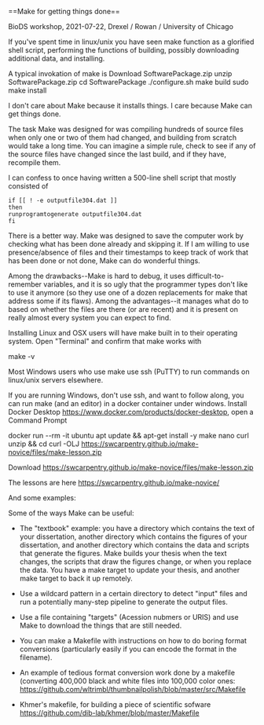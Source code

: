 ==Make for getting things done==

BioDS workshop, 2021-07-22, Drexel / Rowan / University of Chicago

If you've spent time in linux/unix you have seen make function as a glorified shell script, performing the functions of building, possibly downloading additional data, and installing.

A typical invokation of make is
Download SoftwarePackage.zip
unzip SoftwarePackage.zip
cd SoftwarePackage
./configure.sh
make build
sudo make install

I don't care about Make because it installs things. I care because Make can get things done.

The task Make was designed for was compiling hundreds of source files when only one or two of them had changed, and building from scratch would take a long time.  You can imagine a simple rule, check to see if any of the source files have changed since the last build, and if they have, recompile them.

I can confess to once having written a 500-line shell script that mostly consisted of 

    if [[ ! -e outputfile304.dat ]]   
    then
    runprogramtogenerate outputfile304.dat
    fi

There is a better way.  Make was designed to save the computer work by checking what has been done already and skipping it.  If I am willing to use presence/absence of files and their timestamps to keep track of work that has been done or not done, Make can do wonderful things.

Among the drawbacks--Make is hard to debug, it uses difficult-to-remember variables, and it is so ugly that the programmer types don't like to use it anymore (so they use one of a dozen replacements for make that address some if its flaws).  Among the advantages--it manages what do to based on whether the files are there (or are recent) and it is present on really almost every system you can expect to find.

Installing
Linux and OSX users will have make built in to their operating system.  Open "Terminal" and confirm that make works with

   make -v


Most Windows users who use make use ssh (PuTTY) to run commands on linux/unix servers elsewhere.

If you are running Windows, don't use ssh,  and want to follow along, you can run make (and an editor) in a docker container under windows. 
Install Docker Desktop https://www.docker.com/products/docker-desktop, open a Command Prompt

docker run --rm -it ubuntu 
apt update && apt-get install -y make nano curl unzip && cd
curl -OLJ https://swcarpentry.github.io/make-novice/files/make-lesson.zip

Download 
https://swcarpentry.github.io/make-novice/files/make-lesson.zip

The lessons are here
https://swcarpentry.github.io/make-novice/

And some examples:

Some of the ways Make can be useful:
* The "textbook" example:  you have a directory which contains the text of your dissertation, another directory which contains the figures of your dissertation, and another directory which contains the data and scripts that generate the figures.  Make builds your thesis when the text changes, the scripts that draw the figures change, or when you replace the data.  You have a make target to update your thesis, and another make target to back it up remotely.

* Use a wildcard pattern in a certain directory to detect "input" files and run a potentially many-step pipeline to generate the output files.
* Use a file containing "targets" (Acession nubmers or URIS) and use Make to download the things that are still needed.
* You can make a Makefile with instructions on how to do boring format conversions (particularly easily if you can encode the format in the filename).

* An example of tedious format conversion work done by a makefile (converting 400,000 black and white files into 100,000 color ones:
https://github.com/wltrimbl/thumbnailpolish/blob/master/src/Makefile


* Khmer's makefile, for building a piece of scientific sofware
https://github.com/dib-lab/khmer/blob/master/Makefile



